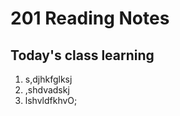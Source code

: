 # 201 Reading Notes
              
## Today's class learning

1. s,djhkfglksj
2. ,shdvadskj
3. lshvldfkhvO;
